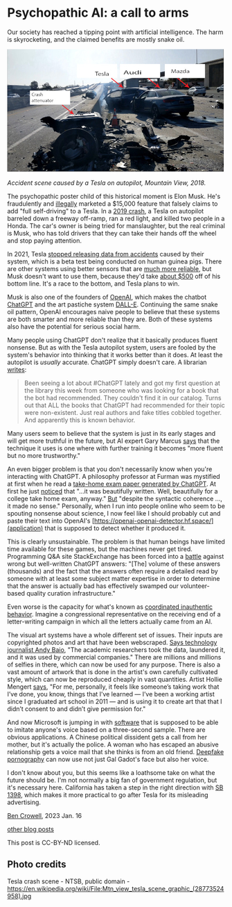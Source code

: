 Psychopathic AI: a call to arms
==================

Our society has reached a tipping point with artificial intelligence. 
The harm is skyrocketing, and the claimed benefits are mostly snake oil.

![scene of a car crash](tesla_crash.jpg)

*Accident scene caused by a Tesla on autopilot, Mountain View, 2018.*

The psychopathic poster child of this historical moment is Elon Musk.
He's fraudulently and [illegally](https://cleantechnica.com/2022/12/29/california-bans-deceptive-self-driving-claims/)
marketed a $15,000 feature that falsely claims to add "full self-driving" to a Tesla.
In a [2019 crash](https://www.latimes.com/california/story/2022-01-19/a-tesla-on-autopilot-killed-two-people-in-gardena-is-the-driver-guilty-of-manslaughter), a Tesla on autopilot barreled down a freeway off-ramp, ran a red light, and killed two people in a Honda.
The car's owner is being tried for manslaughter, but the real criminal is Musk, who has
told drivers that they can take their hands off the wheel and stop paying attention.

In 2021, Tesla [stopped releasing data from accidents](https://cleantechnica.com/2022/12/29/california-bans-deceptive-self-driving-claims/)
caused by their system, which is a beta test being conducted on human guinea pigs.
There are other systems using better sensors that are [much more reliable](https://www.theverge.com/2019/4/24/18512580/elon-musk-tesla-driverless-cars-lidar-simulation-waymo), 
but Musk doesn't want to use them, because they'd take [about $500](https://futurism.com/the-byte/500-lidar-system-prove-elon-musk-wrong)
off of his bottom line. It's a race to the bottom, and Tesla plans to win.

Musk is also one of the founders of [OpenAI](https://en.wikipedia.org/wiki/OpenAI), which makes
the chatbot [ChatGPT](https://en.wikipedia.org/wiki/ChatGPT) and the art pastiche system
[DALL-E](https://en.wikipedia.org/wiki/DALL-E). Continuing the same snake oil pattern,
OpenAI encourages naive people to believe that these systems are both smarter and more
reliable than they are. Both of these systems also have the potential for serious social harm.

Many people using ChatGPT don't realize that it basically produces fluent nonsense. 
But as with the Tesla autopilot system, users are fooled by the system's behavior into thinking that it works better than it does.
At least the autopilot is *usually* accurate. ChatGPT simply doesn't care.
A librarian
[writes](https://blacktwitter.io/@bibliotecaria/109650353375080864):

> Been seeing a lot about #ChatGPT lately and got my first question at the library this week from someone who was looking for a book that the bot had recommended. They couldn't find it in our catalog. Turns out that ALL the books that ChatGPT had recommended for their topic were non-existent. Just real authors and fake titles cobbled together. And apparently this is known behavior.

Many users seem to believe that the system is just in its early stages and will get more truthful
in the future, but AI expert Gary Marcus [says](https://www.nytimes.com/2023/01/06/podcasts/transcript-ezra-klein-interviews-gary-marcus.html) that the technique it uses is one where
with further training it becomes "more fluent but no more trustworthy."

An even bigger problem is that you don't necessarily know when you're interacting with
ChatGPT. A philosophy professor at Furman was mystified at first when he read a [take-home
exam paper generated by ChatGPT](https://www.dailymail.co.uk/sciencetech/article-11577317/Student-caught-using-ChatGPT-write-philosophy-essay-South-Carolina-university.html). At first he just [noticed](https://www.pbs.org/newshour/show/educators-worry-about-students-using-artificial-intelligence-to-cheat)
that "...it was beautifully written. Well, beautifully for a college take home exam, anyway."
[But](https://www.dailymail.co.uk/sciencetech/article-11577317/Student-caught-using-ChatGPT-write-philosophy-essay-South-Carolina-university.html) "despite the syntactic coherence ..., it made no sense." Personally, when I run into people online who
seem to be spouting nonsense about science, I now feel like I should probably cut and paste
their text into OpenAI's [https://openai-openai-detector.hf.space/](application) that is supposed to
detect whether it produced it. 

This is clearly unsustainable. The problem is that human beings have limited time available
for these games, but the machines never get tired. Programming Q&A site StackExchange has been
forced into a [battle](https://meta.stackoverflow.com/questions/421831/temporary-policy-chatgpt-is-banned) against wrong but well-written ChatGPT answers:
"[The] volume of these answers (thousands) and the fact that the answers often require a detailed read by someone with at least some subject matter expertise in order to determine that the answer is actually bad has effectively swamped our volunteer-based quality curation infrastructure."

Even worse is the capacity for what's known as [coordinated inauthentic behavior](https://www.nytimes.com/2023/01/15/opinion/ai-chatgpt-lobbying-democracy.html). Imagine a congressional representative on the receiving end of a letter-writing
campaign in which all the letters actually came from an AI.
    
The visual art systems have a whole different set of issues. Their inputs are copyrighted photos and art that have been webscraped.
[Says technology journalist Andy Baio](https://www.theverge.com/23444685/generative-ai-copyright-infringement-legal-fair-use-training-data),
"The academic researchers took the data, laundered it, and it was used by commercial companies."
There are millions and millions of selfies in there, which can now be used for any purpose.
There is also a vast amount of artwork that is done in the artist's own carefully cultivated style, which can now
be reproduced cheaply in vast quantities. Artist Hollie Mengert [says](https://www.theverge.com/23444685/generative-ai-copyright-infringement-legal-fair-use-training-data),
"For me, personally, it feels like someone’s taking work that I’ve done, you know, things that I’ve learned — I’ve been a working artist since I graduated art school in 2011 — and is using it to create art that that I didn’t consent to and didn’t give permission for."

And now Microsoft is jumping in with [software](https://arstechnica.com/information-technology/2023/01/microsofts-new-ai-can-simulate-anyones-voice-with-3-seconds-of-audio/
) that is supposed to be able to imitate anyone's voice based
on a three-second sample. There are obvious applications. A Chinese political dissident gets a call from her mother, but it's
actually the police. A woman who has escaped an abusive relationship gets a voice mail that she thinks is from an old
friend. [Deepfake pornography](https://en.wikipedia.org/wiki/Deepfake_pornography) can now use not just Gal Gadot's face
but also her voice.

I don't know about you, but this seems like a loathsome take on what the future should be.
I'm not normally a big fan of government regulation, but it's necessary here.
California has taken a step in the right direction with [SB 1398](https://cleantechnica.com/2022/12/29/california-bans-deceptive-self-driving-claims/),
which makes it more practical to go after Tesla for its misleading advertising.

[Ben Crowell](http://lightandmatter.com/area4author.html), 2023 Jan. 16

[other blog posts](https://bcrowell.github.io/)

This post is CC-BY-ND licensed.

Photo credits
-------------

Tesla crash scene - NTSB, public domain - https://en.wikipedia.org/wiki/File:Mtn_view_tesla_scene_graphic_(28773524958).jpg
